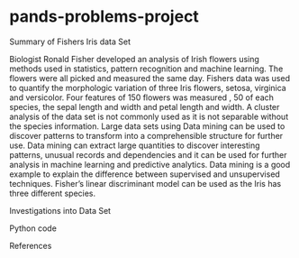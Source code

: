 # pands-problems-project

Summary of Fishers Iris data Set 

Biologist Ronald Fisher developed an analysis of Irish flowers using methods used in statistics, pattern recognition and machine learning.    The flowers were all picked and measured the same day.  Fishers data was used to quantify the morphologic variation of three Iris flowers, setosa, virginica and versicolor.  Four features of 150 flowers was measured , 50 of each species, the sepal length and width and petal length and width.   A cluster analysis of the data set is not commonly used as it is not separable without the species information.  Large data sets using Data mining can be used to discover patterns to transform into a comprehensible structure for further use.  Data mining can extract large quantities to discover interesting patterns, unusual records and dependencies and it can be used for further analysis in machine learning and predictive analytics.  Data mining is a good example to explain the difference between supervised and unsupervised techniques.  Fisher’s linear discriminant model can be used as the Iris has three different species.  

Investigations into Data Set 


Python code


References 
